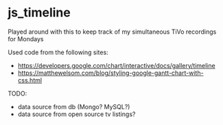 # js_timeline

Played around with this to keep track of my simultaneous TiVo recordings for Mondays

Used code from the following sites:
+ https://developers.google.com/chart/interactive/docs/gallery/timeline
+ https://matthewelsom.com/blog/styling-google-gantt-chart-with-css.html

TODO: 
+ data source from db (Mongo? MySQL?) 
+ data source from open source tv listings? 
